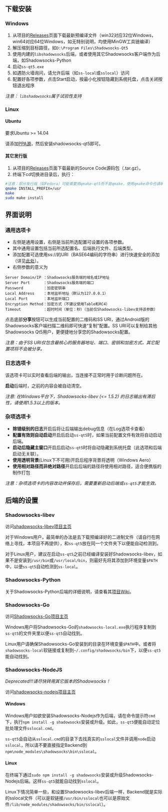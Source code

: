 ## 下载安装 ##
### Windows ###
1. 从项目的[Releases](https://github.com/librehat/shadowsocks-qt5/releases)页面下载最新预编译文件（win32对应32位Windows，win64对应64位Windows，如无特别说明，均使用MinGW工具链编译）
2. 解压缩到目标路径，如`D:\Program Files\Shadowsocks-Qt5`
3. 使用内建的`libshadowsocks`后端，或者使用其它Shadowsocks客户端作为后端，如Shadowsocks-Python
4. 启动`ss-qt5.exe`
5. 如遇防火墙询问，请允许后端（如`ss-local`或`sslocal`）访问
6. 配置好各项参数，点击Start启动，按最小化按钮隐藏到系统托盘，点击关闭按钮退出程序

_注意： `libshadowsocks`属于试验性支持_

### Linux ###
#### Ubuntu ####
要求Ubuntu >= 14.04

请添加[PPA源](https://code.launchpad.net/~hzwhuang/+archive/ubuntu/ss-qt5)，然后安装shadowsocks-qt5即可。

#### 其它发行版 ####
1. 从项目的[Releases](https://github.com/librehat/shadowsocks-qt5/releases)页面下载最新的Source Code源码包（.tar.gz）。
2. 终端下cd切换进目录后，执行：
```bash
#注意：部分发行版（如Fedora）可能需要用qmake-qt5而不是qmake，使用qmake命令也请确保qmake指向Qt 5的qmake
qmake INSTALL_PREFIX=/usr
make
sudo make install
```

## 界面说明 ##
### 通用选项卡 ###
- 左侧是通用设置，右侧是当前所选配置可设置的各项参数。
- 其中通用设置包括当前所选配置名、后端执行文件、后端类型。
- 添加配置可选使用ss://的URI（BASE64编码的字符串）进行快速安全的添加（详见[此处](http://www.v2ex.com/t/93107)）。
- 右侧参数的意义为

```
Server Domain/IP ：Shadowsocks服务端的域名或IP地址
Server Port      ：Shadowsocks服务端的端口
Password         ：加密密钥串
Local Address    ：本地监听地址（默认为127.0.0.1）
Local Port       ：本地监听端口
Encryption Method：加密方式（不建议使用Table和RC4）
Timeout          ：超时时间（单位：秒）（当前仅Shadowsocks-libev支持该参数）
```

点击底部**分享**按钮可以生成当前配置的二维码和SS URI，通过Android版的Shadowsocks客户端扫描二维码即可快速“复制”配置。SS URI可以复制给其他Shadowsocks Qt5用户，更便捷地分享您的Shadowsocks配置。

_注意：由于SS URI仅包含最核心的服务器地址、端口、密钥和加密方式，其它配置项将不会被分享。_

### 日志选项卡 ###
该选项卡可以实时查看后端的输出，当连接不正常时用于诊断问题所在。

**启动**后端时，之前的内容会被自动清空。

_注意: 在Windows平台下，Shadowsocks-libev (<= 1.5.2) 的日志输出有滞后性，请使用1.5.3以上的版本。_

### 杂项选项卡 ###
- **除错级别的日志**开启后将让后端输出debug信息（在Log选项卡查看）
- **配置有效则自动启动**开启后启动`ss-qt5`时，如果当前配置文件有效将自动启动后端。
- **启动后隐藏主窗口**开启后启动`ss-qt5`时将自动隐藏到系统托盘（此选项和后端启动无关联）。
- **使用透明背景**(Linux下不可用)开启后程序背景将透明（Windows Aero）
- **使用相对路径而非绝对路径**开启后后端的路径将使用相对路径，适合便携版的制作打包

_注意：杂项选项卡的内容改动并保存后，需要重新启动后端或`ss-qt5`才能生效。_

## 后端的设置 ##
### Shadowsocks-libev ###
访问[shadowsocks-libev项目主页](https://github.com/madeye/shadowsocks-libev)

对于Windows用户，最简单的办法是去下载预编译好的二进制文件（请自行在网络上寻找，本项目不再提供），和`ss-qt5`放在同一个文件夹下以便能自动检测到。

对于Linux用户，建议在启动`ss-qt5`之前已经编译安装好Shadowsocks-libev，如果不是安装到`/usr/bin`或`/usr/local/bin`，则最好先将其添加到环境变量`$PATH`中，以便`ss-qt5`自动检测到`ss-local`。

### Shadowsocks-Python ###
关于Shadowsocks-Python后端的详细说明，请查看其[项目Wiki](https://github.com/clowwindy/shadowsocks/wiki/Shadowsocks-%E4%BD%BF%E7%94%A8%E8%AF%B4%E6%98%8E)。

### Shadowsocks-Go ###
访问[Shadowsocks-Go项目主页](https://github.com/shadowsocks/shadowsocks-go)

Windows用户将Shadowsocks-Go的`shadowsocks-local.exe`执行程序复制到`ss-qt5`的文件夹里以便`ss-qt5`自动找到。

Linux用户请确保Shadowsocks-Go安装到的目录在环境变量`$PATH`中。或者将`shadowsocks-local`软链接或复制到`~/.config/shadowsocks/bin`下，以便`ss-qt5`能自动找到。

### Shadowsocks-NodeJS ###
_Deprecated!!!请尽快转用其它版本的Shadowsocks！_

访问[shadowsocks-nodejs项目主页](https://github.com/clowwindy/shadowsocks-nodejs)
#### Windows ####
Windows用户如欲安装Shadowsocks-Nodejs作为后端，请在命令提示符`cmd`下，执行`npm install -g shadowsocks`安装或升级。如此，`ss-qt5`便能自动定位批处理文件`sslocal.cmd`。

`ss-qt5`会自动从`sslocal.cmd`的目录下去找真实的`sslocal`文件并调用`node`启动`sslocal`，所以请不要直接指定Backend到`npm\node_modules\shadowsocks\bin\sslocal`。

#### Linux ####
在终端下通过`sudo npm install -g shadowsocks`安装或升级Shadowsocks-Nodejs后端。这样`ss-qt5`就能自动找到`sslocal`。

Linux下情况简单一些，和设置Shadowsocks-libev后端一样，Backend就是实际的sslocal文件（可以是软链接`/usr/bin/sslocal`也可以是原始文件`/lib/node_modules/shadowsocks/bin/sslocal`）。